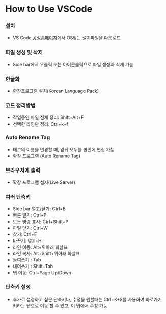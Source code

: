 # How to Use VSCode

### 설치

- VS Code [공식홈페이지](https://code.visualstudio.com/)에서 OS맞는 설치파일을 다운로드

### 파일 생성 및 삭제

- Side bar에서 우클릭 또는 아이콘클릭으로 파일 생성과 삭제 가능

### 한글화

- 확장프로그램 설치(Korean Language Pack)

### 코드 정리방법

- 작업중인 파일 전체 정리: Shift+Alt+F
- 선택한 라인만 정리: Ctrl+k+f

### Auto Rename Tag

- 태그의 이름을 변경할 때, 앞뒤 모두를 한번에 편집 가능
- 확장 프로그램 (Auto Rename Tag)

### 브라우저에 출력

- 확장 프로그램 설지(Live Server)

### 여러 단축키

- Side bar 열고/닫기: Ctrl+B
- 빠른 열기: Ctrl+P
- 모든 명령 표시: Ctrl+Shift+P
- 파일 닫기: Ctrl+W
- 찾기: Ctrl+F
- 바꾸기: Ctrl+H
- 라인 이동: Alt+위아래 화살표
- 라인 복사: Alt+Shift+위아래 화살표
- 들여쓰기 : Tab
- 내어쓰기 : Shift+Tab
- 탭 이동: Ctrl+Page Up/Down

### 단축키 설정

- 추가로 설정하고 싶은 단축키나, 수정을 원할때는 Ctrl+K+S를 사용하여 바로가기 키라는 탭으로 이동 할 수 있고, 이 탭에서 수정 가능
